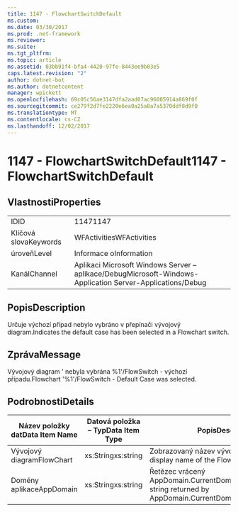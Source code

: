 ```yaml
---
title: 1147 - FlowchartSwitchDefault
ms.custom: 
ms.date: 03/30/2017
ms.prod: .net-framework
ms.reviewer: 
ms.suite: 
ms.tgt_pltfrm: 
ms.topic: article
ms.assetid: 03bb91f4-bfa4-4420-97fe-8443ee9b03e5
caps.latest.revision: "2"
author: dotnet-bot
ms.author: dotnetcontent
manager: wpickett
ms.openlocfilehash: 69c05c56ae3147dfa2aad07ac96005914a869f0f
ms.sourcegitcommit: ce279f2d7fe2220e6ea0a25a8a7a5370ddf8d9f0
ms.translationtype: MT
ms.contentlocale: cs-CZ
ms.lasthandoff: 12/02/2017
---
```

# <a name="1147---flowchartswitchdefault"></a><span data-ttu-id="14870-102">1147 - FlowchartSwitchDefault</span><span class="sxs-lookup"><span data-stu-id="14870-102">1147 - FlowchartSwitchDefault</span></span>
## <a name="properties"></a><span data-ttu-id="14870-103">Vlastnosti</span><span class="sxs-lookup"><span data-stu-id="14870-103">Properties</span></span>  
  
|||  
|-|-|  
|<span data-ttu-id="14870-104">ID</span><span class="sxs-lookup"><span data-stu-id="14870-104">ID</span></span>|<span data-ttu-id="14870-105">1147</span><span class="sxs-lookup"><span data-stu-id="14870-105">1147</span></span>|  
|<span data-ttu-id="14870-106">Klíčová slova</span><span class="sxs-lookup"><span data-stu-id="14870-106">Keywords</span></span>|<span data-ttu-id="14870-107">WFActivities</span><span class="sxs-lookup"><span data-stu-id="14870-107">WFActivities</span></span>|  
|<span data-ttu-id="14870-108">úroveň</span><span class="sxs-lookup"><span data-stu-id="14870-108">Level</span></span>|<span data-ttu-id="14870-109">Informace o</span><span class="sxs-lookup"><span data-stu-id="14870-109">Information</span></span>|  
|<span data-ttu-id="14870-110">Kanál</span><span class="sxs-lookup"><span data-stu-id="14870-110">Channel</span></span>|<span data-ttu-id="14870-111">Aplikaci Microsoft Windows Server – aplikace/Debug</span><span class="sxs-lookup"><span data-stu-id="14870-111">Microsoft-Windows-Application Server-Applications/Debug</span></span>|  
  
## <a name="description"></a><span data-ttu-id="14870-112">Popis</span><span class="sxs-lookup"><span data-stu-id="14870-112">Description</span></span>  
 <span data-ttu-id="14870-113">Určuje výchozí případ nebylo vybráno v přepínači vývojový diagram.</span><span class="sxs-lookup"><span data-stu-id="14870-113">Indicates the default case has been selected in a Flowchart switch.</span></span>  
  
## <a name="message"></a><span data-ttu-id="14870-114">Zpráva</span><span class="sxs-lookup"><span data-stu-id="14870-114">Message</span></span>  
 <span data-ttu-id="14870-115">Vývojový diagram ' nebyla vybrána %1'/FlowSwitch - výchozí případu.</span><span class="sxs-lookup"><span data-stu-id="14870-115">Flowchart '%1'/FlowSwitch - Default Case was selected.</span></span>  
  
## <a name="details"></a><span data-ttu-id="14870-116">Podrobnosti</span><span class="sxs-lookup"><span data-stu-id="14870-116">Details</span></span>  
  
|<span data-ttu-id="14870-117">Název položky dat</span><span class="sxs-lookup"><span data-stu-id="14870-117">Data Item Name</span></span>|<span data-ttu-id="14870-118">Datová položka – Typ</span><span class="sxs-lookup"><span data-stu-id="14870-118">Data Item Type</span></span>|<span data-ttu-id="14870-119">Popis</span><span class="sxs-lookup"><span data-stu-id="14870-119">Description</span></span>|  
|--------------------|--------------------|-----------------|  
|<span data-ttu-id="14870-120">Vývojový diagram</span><span class="sxs-lookup"><span data-stu-id="14870-120">FlowChart</span></span>|<span data-ttu-id="14870-121">xs:String</span><span class="sxs-lookup"><span data-stu-id="14870-121">xs:string</span></span>|<span data-ttu-id="14870-122">Zobrazovaný název vývojový diagram.</span><span class="sxs-lookup"><span data-stu-id="14870-122">The display name of the FlowChart.</span></span>|  
|<span data-ttu-id="14870-123">Domény aplikace</span><span class="sxs-lookup"><span data-stu-id="14870-123">AppDomain</span></span>|<span data-ttu-id="14870-124">xs:String</span><span class="sxs-lookup"><span data-stu-id="14870-124">xs:string</span></span>|<span data-ttu-id="14870-125">Řetězec vrácený AppDomain.CurrentDomain.FriendlyName.</span><span class="sxs-lookup"><span data-stu-id="14870-125">The string returned by AppDomain.CurrentDomain.FriendlyName.</span></span>|
